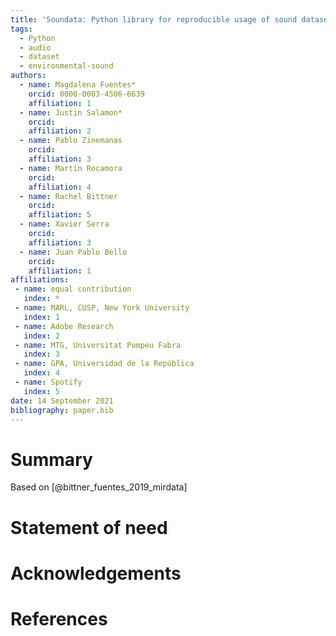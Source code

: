 ```yaml
---
title: 'Soundata: Python library for reproducible usage of sound datasets'
tags:
  - Python
  - audio
  - dataset
  - environmental-sound
authors:
  - name: Magdalena Fuentes*
    orcid: 0000-0003-4506-6639
    affiliation: 1
  - name: Justin Salamon*
    orcid: 
    affiliation: 2
  - name: Pablo Zinemanas
    orcid: 
    affiliation: 3
  - name: Martín Rocamora
    orcid: 
    affiliation: 4
  - name: Rachel Bittner
    orcid: 
    affiliation: 5
  - name: Xavier Serra
    orcid: 
    affiliation: 3
  - name: Juan Pablo Bello
    orcid: 
    affiliation: 1
affiliations:
 - name: equal contribution
   index: *
 - name: MARL, CUSP, New York University
   index: 1
 - name: Adobe Research
   index: 2
 - name: MTG, Universitat Pompeu Fabra
   index: 3
 - name: GPA, Universidad de la República
   index: 4
 - name: Spotify
   index: 5
date: 14 September 2021
bibliography: paper.bib
---
```


# Summary

Based on [@bittner_fuentes_2019_mirdata]

# Statement of need


# Acknowledgements



# References
